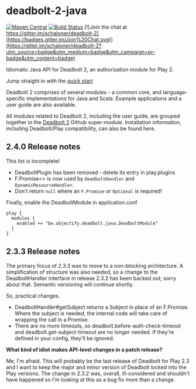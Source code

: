deadbolt-2-java
===============

[![Maven Central](https://img.shields.io/badge/Sonatype%20snapshots-2.5.0--SNAPSHOT-brightgreen.svg)](https://oss.sonatype.org/content/repositories/snapshots/be/objectify/deadbolt-java_2.11/2.5.0-SNAPSHOT/) [![Build Status](https://travis-ci.org/schaloner/deadbolt-2-java.svg?branch=master)](https://travis-ci.org/schaloner/deadbolt-2-java) [![Join the chat at https://gitter.im/schaloner/deadbolt-2](https://badges.gitter.im/Join%20Chat.svg)](https://gitter.im/schaloner/deadbolt-2?utm_source=badge&utm_medium=badge&utm_campaign=pr-badge&utm_content=badge)


Idiomatic Java API for Deadbolt 2, an authorisation module for Play 2.

Jump straight in with the [quick start](./QuickStart.md)

Deadbolt 2 comprises of several modules - a common core, and language-specific implementations for Java and Scala.  Example applications and a user guide are also available.  

All modules related to Deadbolt 2, including the user guide, are grouped together in the [Deadbolt 2](https://github.com/schaloner/deadbolt-2) Github super-module.  Installation information, including Deadbolt/Play compatibility, can also be found here.

2.4.0 Release notes
-------------------

This list is incomplete!

- DeadboltPlugin has been removed - delete its entry in play.plugins
- F.Promise<> is now used by `DeadboltHandler` and `DynamicResourceHandler`.
- Don't return `null` where an `F.Promise` or `Optional` is required!

Finally, enable the DeadboltModule in application.conf

    play {
      modules {
        enabled += "be.objectify.deadbolt.java.DeadboltModule"
      }
    }


2.3.3 Release notes
-------------------

The primary focus of 2.3.3 was to move to a non-blocking architecture.  A simplification of structure was also needed, so a change to the DeadboltHandler interface in release 2.3.2 has been backed out; sorry about that.  Semantic versioning will continue shortly.

So, practical changes.

- DeadboltHandler#getSubject returns a Subject in place of an F.Promise<Subject>.  Where the subject is needed, the internal code will take care of wrapping the call in a Promise.
- There are no more timeouts, so deadbolt.before-auth-check-timeout and deadbolt.get-subject-timeout are no longer needed.  If they're defined in your config, they'll be ignored.

**What kind of idiot makes API-level changes in a patch release?**

Me, I'm afraid.  This will probably be the last release of Deadbolt for Play 2.3 and I want to keep the major and minor version of Deadbolt locked into the Play versions.  The change in 2.3.2 was, overall, ill-considered and shouldn't have happened so I'm looking at this as a bug fix more than a change.
